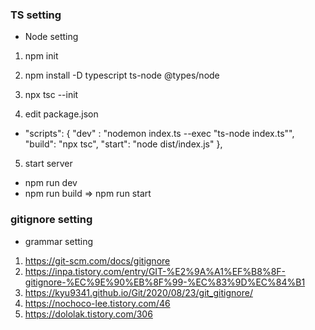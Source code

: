 ### TS setting

- Node setting

1. npm init

2. npm install -D typescript ts-node @types/node

3. npx tsc --init

4. edit package.json
- "scripts": {
    "dev" : "nodemon index.ts --exec \"ts-node index.ts\"",
    "build": "npx tsc",
    "start": "node dist/index.js"
  },

5. start server
- npm run dev
- npm run build => npm run start



### gitignore setting

- grammar setting
1. https://git-scm.com/docs/gitignore
2. https://inpa.tistory.com/entry/GIT-%E2%9A%A1%EF%B8%8F-gitignore-%EC%9E%90%EB%8F%99-%EC%83%9D%EC%84%B1
3. https://kyu9341.github.io/Git/2020/08/23/git_gitignore/
4. https://nochoco-lee.tistory.com/46
5. https://dololak.tistory.com/306


